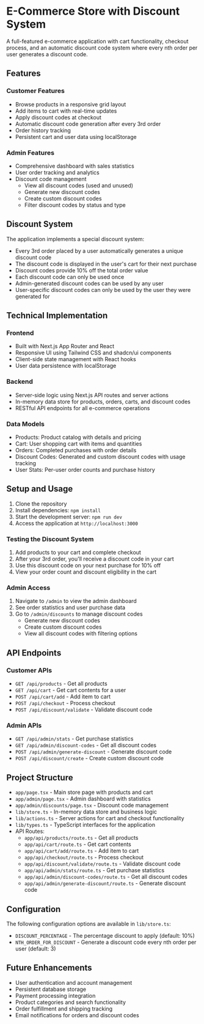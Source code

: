 # E-Commerce Store with Discount System

A full-featured e-commerce application with cart functionality, checkout process, and an automatic discount code system where every nth order per user generates a discount code.

## Features

### Customer Features
- Browse products in a responsive grid layout
- Add items to cart with real-time updates
- Apply discount codes at checkout
- Automatic discount code generation after every 3rd order
- Order history tracking
- Persistent cart and user data using localStorage

### Admin Features
- Comprehensive dashboard with sales statistics
- User order tracking and analytics
- Discount code management
  - View all discount codes (used and unused)
  - Generate new discount codes
  - Create custom discount codes
  - Filter discount codes by status and type

## Discount System

The application implements a special discount system:

- Every 3rd order placed by a user automatically generates a unique discount code
- The discount code is displayed in the user's cart for their next purchase
- Discount codes provide 10% off the total order value
- Each discount code can only be used once
- Admin-generated discount codes can be used by any user
- User-specific discount codes can only be used by the user they were generated for

## Technical Implementation

### Frontend
- Built with Next.js App Router and React
- Responsive UI using Tailwind CSS and shadcn/ui components
- Client-side state management with React hooks
- User data persistence with localStorage

### Backend
- Server-side logic using Next.js API routes and server actions
- In-memory data store for products, orders, carts, and discount codes
- RESTful API endpoints for all e-commerce operations

### Data Models
- Products: Product catalog with details and pricing
- Cart: User shopping cart with items and quantities
- Orders: Completed purchases with order details
- Discount Codes: Generated and custom discount codes with usage tracking
- User Stats: Per-user order counts and purchase history

## Setup and Usage

1. Clone the repository
2. Install dependencies: `npm install`
3. Start the development server: `npm run dev`
4. Access the application at `http://localhost:3000`

### Testing the Discount System

1. Add products to your cart and complete checkout
2. After your 3rd order, you'll receive a discount code in your cart
3. Use this discount code on your next purchase for 10% off
4. View your order count and discount eligibility in the cart

### Admin Access

1. Navigate to `/admin` to view the admin dashboard
2. See order statistics and user purchase data
3. Go to `/admin/discounts` to manage discount codes
   - Generate new discount codes
   - Create custom discount codes
   - View all discount codes with filtering options

## API Endpoints

### Customer APIs
- `GET /api/products` - Get all products
- `GET /api/cart` - Get cart contents for a user
- `POST /api/cart/add` - Add item to cart
- `POST /api/checkout` - Process checkout
- `POST /api/discount/validate` - Validate discount code

### Admin APIs
- `GET /api/admin/stats` - Get purchase statistics
- `GET /api/admin/discount-codes` - Get all discount codes
- `POST /api/admin/generate-discount` - Generate discount code
- `POST /api/discount/create` - Create custom discount code

## Project Structure

- `app/page.tsx` - Main store page with products and cart
- `app/admin/page.tsx` - Admin dashboard with statistics
- `app/admin/discounts/page.tsx` - Discount code management
- `lib/store.ts` - In-memory data store and business logic
- `lib/actions.ts` - Server actions for cart and checkout functionality
- `lib/types.ts` - TypeScript interfaces for the application
- API Routes:
  - `app/api/products/route.ts` - Get all products
  - `app/api/cart/route.ts` - Get cart contents
  - `app/api/cart/add/route.ts` - Add item to cart
  - `app/api/checkout/route.ts` - Process checkout
  - `app/api/discount/validate/route.ts` - Validate discount code
  - `app/api/admin/stats/route.ts` - Get purchase statistics
  - `app/api/admin/discount-codes/route.ts` - Get all discount codes
  - `app/api/admin/generate-discount/route.ts` - Generate discount code

## Configuration

The following configuration options are available in `lib/store.ts`:

- `DISCOUNT_PERCENTAGE` - The percentage discount to apply (default: 10%)
- `NTH_ORDER_FOR_DISCOUNT` - Generate a discount code every nth order per user (default: 3)

## Future Enhancements

- User authentication and account management
- Persistent database storage
- Payment processing integration
- Product categories and search functionality
- Order fulfillment and shipping tracking
- Email notifications for orders and discount codes